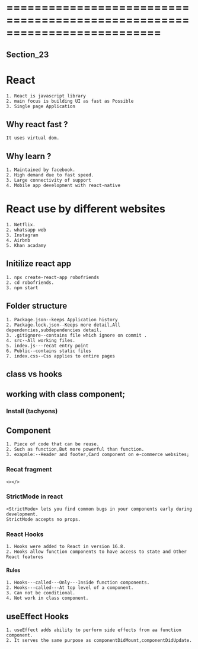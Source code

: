 # ==========================================================================
## Section_23
# React 
    1. React is javascript library
    2. main focus is building UI as fast as Possible 
    3. Single page Application
## Why react fast ?
    It uses virtual dom.

## Why learn ?
    1. Maintained by facebook.
    2. High demand due to fast speed.
    3. Large connectivity of support
    4. Mobile app development with react-native

# React use by different websites
    1. Netflix.
    2. whatsapp web
    3. Instagram
    4. Airbnb
    5. Khan acadamy
## Initilize react app
    1. npx create-react-app robofriends
    2. cd robofriends.
    3. npm start

## Folder structure
    1. Package.json--keeps Application history
    2. Package.lock.json--Keeps more detail,All dependencies,subdependencies detail.
    3. .gitignore--contains file which ignore on commit .
    4. src--All working files.
    5. index.js---recat entry point
    6. Public--contains static files
    7. index.css--Css applies to entire pages

## class vs hooks 

## working with class component;
### Install (tachyons)


## Component
    1. Piece of code that can be reuse.
    2. Such as function,But more powerful than function.
    3. exapmle:--Header and footer,Card component on e-commerce websites;

### Recat fragment
    <></>
### StrictMode in react
    <StrictMode> lets you find common bugs in your components early during development.
    StrictMode accepts no props.


### React Hooks
    1. Hooks were added to React in version 16.8.
    2. Hooks allow function components to have access to state and Other React features
#### Rules
    1. Hooks---called---Only---Inside function components.
    2. Hooks---called---At top level of a component.
    3. Can not be conditional.
    4. Not work in class component.


## useEffect Hooks
    1. useEffect adds ability to perform side effects from aa function component.
    2. It serves the same purpose as componentDidMount,componentDidUpdate.